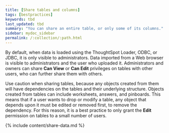 ```yaml
---
title: [Share tables and columns]
tags: [bestpractices]
keywords: tbd
last_updated: tbd
summary: "You can share an entire table, or only some of its columns."
sidebar: mydoc_sidebar
permalink: /:collection/:path.html
---
```

By default, when data is loaded using the ThoughtSpot Loader, ODBC, or JDBC, it
is only visible to administrators. Data imported from a Web browser is visible
to administrators and the user who uploaded it. Administrators and owners can
share **Can View** or **Can Edit** privileges on tables with other users, who
can further share them with others.

Use caution when sharing tables, because any objects created from them will have
dependencies on the tables and their underlying structure. Objects created from
tables can include worksheets, answers, and pinboards. This means that if a user
wants to drop or modify a table, any object that depends upon it must be edited
or removed first, to remove the dependency. For this reason, it is a best
practice to only grant the **Edit** permission on tables to a small number of
users.

{% include content/share-data.md %}
